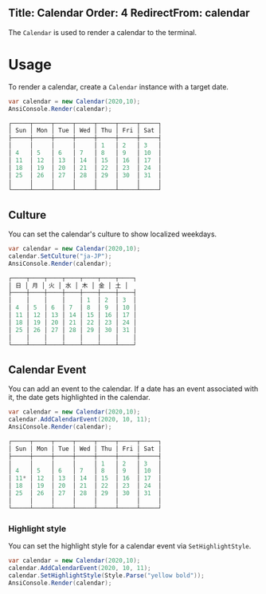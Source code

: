 ﻿Title: Calendar
Order: 4
RedirectFrom: calendar
---

The `Calendar` is used to render a calendar to the terminal.

# Usage

To render a calendar, create a `Calendar` instance with a target date.

```csharp
var calendar = new Calendar(2020,10);
AnsiConsole.Render(calendar);

┌─────┬─────┬─────┬─────┬─────┬─────┬─────┐
│ Sun │ Mon │ Tue │ Wed │ Thu │ Fri │ Sat │
├─────┼─────┼─────┼─────┼─────┼─────┼─────┤
│     │     │     │     │ 1   │ 2   │ 3   │
│ 4   │ 5   │ 6   │ 7   │ 8   │ 9   │ 10  │
│ 11  │ 12  │ 13  │ 14  │ 15  │ 16  │ 17  │
│ 18  │ 19  │ 20  │ 21  │ 22  │ 23  │ 24  │
│ 25  │ 26  │ 27  │ 28  │ 29  │ 30  │ 31  │
│     │     │     │     │     │     │     │
└─────┴─────┴─────┴─────┴─────┴─────┴─────┘

```

## Culture

You can set the calendar's culture to show localized weekdays.

```csharp
var calendar = new Calendar(2020,10);
calendar.SetCulture("ja-JP");
AnsiConsole.Render(calendar);

┌────┬────┬────┬────┬────┬────┬────┐
│ 日 │ 月 │ 火 │ 水 │ 木 │ 金 │ 土 │
├────┼────┼────┼────┼────┼────┼────┤
│    │    │    │    │ 1  │ 2  │ 3  │
│ 4  │ 5  │ 6  │ 7  │ 8  │ 9  │ 10 │
│ 11 │ 12 │ 13 │ 14 │ 15 │ 16 │ 17 │
│ 18 │ 19 │ 20 │ 21 │ 22 │ 23 │ 24 │
│ 25 │ 26 │ 27 │ 28 │ 29 │ 30 │ 31 │
│    │    │    │    │    │    │    │
└────┴────┴────┴────┴────┴────┴────┘

```

## Calendar Event

You can add an event to the calendar.
If a date has an event associated with it, the date gets highlighted in the calendar.

```csharp
var calendar = new Calendar(2020,10);
calendar.AddCalendarEvent(2020, 10, 11);
AnsiConsole.Render(calendar);

┌─────┬─────┬─────┬─────┬─────┬─────┬─────┐
│ Sun │ Mon │ Tue │ Wed │ Thu │ Fri │ Sat │
├─────┼─────┼─────┼─────┼─────┼─────┼─────┤
│     │     │     │     │ 1   │ 2   │ 3   │
│ 4   │ 5   │ 6   │ 7   │ 8   │ 9   │ 10  │
│ 11* │ 12  │ 13  │ 14  │ 15  │ 16  │ 17  │
│ 18  │ 19  │ 20  │ 21  │ 22  │ 23  │ 24  │
│ 25  │ 26  │ 27  │ 28  │ 29  │ 30  │ 31  │
│     │     │     │     │     │     │     │
└─────┴─────┴─────┴─────┴─────┴─────┴─────┘

```

### Highlight style

You can set the highlight style for a calendar event via `SetHighlightStyle`.

```csharp
var calendar = new Calendar(2020,10);
calendar.AddCalendarEvent(2020, 10, 11);
calendar.SetHighlightStyle(Style.Parse("yellow bold"));
AnsiConsole.Render(calendar);

```
